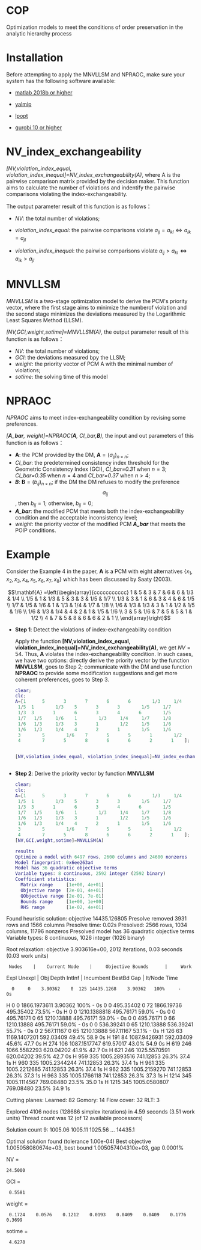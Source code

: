 # COP
Optimization models to meet the conditions of order preservation in the analytic hierarchy process

# Installation
Before attempting to apply the MNVLLSM and NPRAOC, make sure your system has the following software available: 

* [matlab 2018b or higher](https://www.mathworks.com/products/matlab.html)

* [yalmip](https://yalmip.github.io/)

* [Ipopt](https://github.com/coin-or/Ipopt)

* [gurobi 10 or higher](https://www.gurobi.com/)


# NV_index_exchangeability

*[NV,violation_index_equal, violation_index_inequal]=NV_index_exchangeability(A)*, where A is the pairwise comparison matrix provided by the decision maker. This function
aims to calculate the number of violations and indentify the pairwise comparisons violating the index-exchangeability. 

The output parameter result of this function is as follows：

* *NV*: the total number of violations;

* *violation_index_equal*: the pairwise comparisons violate $a_{ij}= a_{kl}  \Leftrightarrow a_{ik}= a_{jl}$

* *violation_index_inequal*: the pairwise comparisons violate $a_{ij}> a_{kl}  \Leftrightarrow a_{ik}> a_{jl}$


# MNVLLSM

*MNVLLSM* is a two-stage optimization model to derive the PCM's priority vector, where the first stage aims to minimize the numberof violation and the second stage minimizes the deviations  measured by the Logarithmic Least Squares Method (LLSM).

*[NV,GCI,weight,sotime]=MNVLLSM(A)*, the output parameter result of this function is as follows：

* *NV*: the total number of violations;
* *GCI*: the deviations measured bpy the LLSM;
* *weight*: the priority vector of PCM A with the minimal number of violations;
* *sotime*: the solving time of this model

# NPRAOC

*NPRAOC* aims to meet  index-exchangeability condition by revising some preferences.

*[**A_bar**, weight]=NPRAOC(**A**, CI_bar,**B**)*, the input and out parameters of this function is as follows：
* **A**: the PCM provided by the DM, $\mathbf{A}=(a_{ij})_{n\times n}$;
* *CI_bar*: the predetermined consistency index threshold for the Geometric Consistency Index (GCI), *CI_bar=0.31* when $n=3$; *CI_bar=0.35* when $n=4$ and *CI_bar=0.37* when $n>4$;
* ***B***:  $\mathbf{B}=(b_{ij})_{n\times n}$; if  the DM the DM refuses to modify the preference $$a_{ij}$$, then $b_{ij}=1$; otherwise, $b_{ij}=0$;
* ***A_bar***: the modified PCM that meets both the   index-exchangeability condition
and the acceptable inconsistency level;
* *weight*: the priority vector of the modified PCM ***A_bar*** that meets the POIP conditions.


# Example
Consider the Example 4 in the paper, $\mathbf{A}$ is a PCM with eight alternatives $\{x_1,x_2,x_3,x_4, x_5,x_6,x_7,x_8\}$ which has been discussed by  Saaty (2003).

$$\mathbf{A} =\left(\begin{array}{ccccccccccc}
 1     & 5     & 3     & 7     & 6     & 6     &  1/3  &  1/4 \\
     1/5  & 1     &  1/3  & 5     & 3     & 3     &  1/5  &  1/7 \\
     1/3  & 3     & 1     & 6     & 3     & 4     & 6     &  1/5 \\
     1/7  &  1/5  &  1/6  & 1     &  1/3  &  1/4  &  1/7  &  1/8 \\
     1/6  &  1/3  &  1/3  & 3     & 1     &  1/2  &  1/5  &  1/6 \\
     1/6  &  1/3  &  1/4  & 4     & 2     & 1     &  1/5  &  1/6 \\
    3     & 5     &  1/6  & 7     & 5     & 5     & 1     &  1/2 \\
    4     & 7     & 5     & 8     & 6     & 6     & 2     & 1     \\
  \end{array}\right)$$

* **Step 1**: Detect the violations of index-exchangeability condition

  Apply the function **[NV,violation_index_equal, violation_index_inequal]=NV_index_exchangeability(A)**, we get $NV=54$. Thus, $\mathbf{A}$ violates the index-exchangeability condition.
  In such cases, we have two options: directly derive the priority vector by the function **MNVLLSM**, goes to Step 2; communicate with the DM and use function **NPRAOC** to provide some
  modification suggestions and get more coherent preferences, goes to Step 3.

  ```matlab
  clear;
  clc;
  A=[1    	5    	3    	7    	6    	6    	 1/3	 1/4
   1/5	1    	 1/3	5    	3    	3    	 1/5	 1/7
   1/3	3    	1    	6    	3    	4    	6    	 1/5
   1/7	 1/5	 1/6	1    	 1/3	 1/4	 1/7	 1/8
   1/6	 1/3	 1/3	3    	1    	 1/2	 1/5	 1/6
   1/6	 1/3	 1/4	4    	2    	1    	 1/5	 1/6
   3    	5    	 1/6	7    	5    	5    	1    	 1/2
   4    	7    	5    	8    	6    	6    	2    	1    ];


  [NV,violation_index_equal, violation_index_inequal]=NV_index_exchangeability(A);
  
  
  
* **Step 2**: Derive the priority vector by function **MNVLLSM**
  ```matlab
  clear;
  clc;
  A=[1    	5    	3    	7    	6    	6    	 1/3	 1/4
   1/5	1    	 1/3	5    	3    	3    	 1/5	 1/7
   1/3	3    	1    	6    	3    	4    	6    	 1/5
   1/7	 1/5	 1/6	1    	 1/3	 1/4	 1/7	 1/8
   1/6	 1/3	 1/3	3    	1    	 1/2	 1/5	 1/6
   1/6	 1/3	 1/4	4    	2    	1    	 1/5	 1/6
   3    	5    	 1/6	7    	5    	5    	1    	 1/2
   4    	7    	5    	8    	6    	6    	2    	1    ];
  [NV,GCI,weight,sotime]=MNVLLSM(A)

  results
  Optimize a model with 6497 rows, 2600 columns and 24600 nonzeros
  Model fingerprint: 0x6ee263a4
  Model has 36 quadratic objective terms
  Variable types: 8 continuous, 2592 integer (2592 binary)
  Coefficient statistics:
    Matrix range     [1e+00, 4e+01]
    Objective range  [2e-01, 4e+01]
    QObjective range [2e-01, 7e-01]
    Bounds range     [1e+00, 1e+00]
    RHS range        [1e-02, 4e+01]
 Found heuristic solution: objective 14435.126805
 Presolve removed 3931 rows and 1566 columns
 Presolve time: 0.02s
 Presolved: 2566 rows, 1034 columns, 11796 nonzeros
 Presolved model has 36 quadratic objective terms
 Variable types: 8 continuous, 1026 integer (1026 binary)

 Root relaxation: objective 3.903616e+00, 2012 iterations, 0.03 seconds (0.03 work units)

     Nodes    |    Current Node    |     Objective Bounds      |     Work
  Expl Unexpl |  Obj  Depth IntInf | Incumbent    BestBd   Gap | It/Node Time

      0     0    3.90362    0  125 14435.1268    3.90362   100%     -    0s
 H    0     0                    1866.1973611    3.90362   100%     -    0s
      0     0  495.35402    0   72 1866.19736  495.35402  73.5%     -    0s
 H    0     0                    1210.1388818  495.76171  59.0%     -    0s
      0     0  495.76171    0   65 1210.13888  495.76171  59.0%     -    0s
      0     0  495.76171    0   66 1210.13888  495.76171  59.0%     -    0s
      0     0  536.39241    0   65 1210.13888  536.39241  55.7%     -    0s
      0     2  567.11167    0   65 1210.13888  567.11167  53.1%     -    0s
 H  126    63                    1169.1407201  592.03409  49.4%  58.9    0s
 H  191    84                    1087.9426931  592.03409  45.6%  47.7    0s
 H  274   106                    1087.1517747  619.57017  43.0%  54.9    0s
 H  619   246                    1066.5582293  620.04202  41.9%  42.7    0s
 H  621   246                    1025.5570591  620.04202  39.5%  42.7    0s
 H  959   335                    1005.2893516  741.12853  26.3%  37.4    1s
 H  960   335                    1005.2344244  741.12853  26.3%  37.4    1s
 H  961   335                    1005.2212685  741.12853  26.3%  37.4    1s
 H  962   335                    1005.2159270  741.12853  26.3%  37.3    1s
 H  963   335                    1005.1766118  741.12853  26.3%  37.3    1s
 H 1214   345                    1005.1114567  769.08480  23.5%  35.0    1s
 H 1215   345                    1005.0580807  769.08480  23.5%  34.9    1s

 Cutting planes:
   Learned: 82
   Gomory: 14
   Flow cover: 32
   RLT: 3

 Explored 4106 nodes (128686 simplex iterations) in 4.59 seconds (3.51 work units)
 Thread count was 12 (of 12 available processors)

 Solution count 9: 1005.06 1005.11 1025.56 ... 14435.1

 Optimal solution found (tolerance 1.00e-04)
 Best objective 1.005058080674e+03, best bound 1.005057404310e+03, gap 0.0001%

 NV =

    24.5000


 GCI =

     0.5581


 weight =

     0.1724    0.0576    0.1212    0.0193    0.0409    0.0409    0.1776    0.3699


 sotime =

     4.6278


  

  
